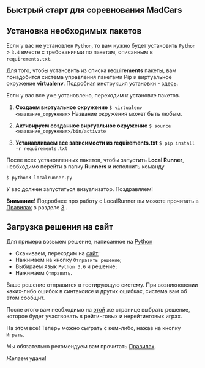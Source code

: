 ## Быстрый старт для соревнования MadCars

## Установка необходимых пакетов

Если у вас не установлен `Python`, то вам нужно будет установить `Python` > `3.4` вместе с требованиями по пакетам, описанным в `requirements.txt`.

Для того, чтобы установить из списка **requirements** пакеты, вам понадобится система управления пакетами Pip и виртуальное окружение **virtualenv**. Подробная инструкция установки - [здесь](https://packaging.python.org/guides/installing-using-pip-and-virtualenv/).

Если у вас все уже установлено, переходим к установке пакетов.

1. **Создаем виртуальное окружение**
```$ virtualenv <название_окружения>```
Название окружения может быть любым.

2. **Активируем созданное виртуальное окружение**
```$ source <название_окружения>/bin/activate```

3. **Устанавливаем все зависимости из requirements.txt**
```$ pip install -r requirements.txt```

После всех установленных пакетов, чтобы запустить **Local Runner**, необходимо перейти в папку **Runners** и исполнить команду

```$ python3 localrunner.py```

У вас должен запуститься визуализатор. Поздравляем!

**Внимание!** Подробнее про работу с LocalRunner вы можете прочитать в [Правилах](RULES.md) в разделе [3](RULES.md#3-Особенности-запуска-local-runner) .

## Загрузка решения на сайт
Для примера возьмем решение, написанное на [Python](https://github.com/MailRuChamps/miniaicups/blob/master/madcars/examples/python2(3)/main.py)

* Скачиваем, переходим на [сайт](https://aicups.ru/profile/);
* Нажимаем на кнопку `Отправить решение`;
* Выбираем язык `Python 3.6` и решение;
* Нажимаем `Отправить`.

Ваше решение отправится в тестирующую систему. При возникновении каких-либо ошибок в синтаксисе и других ошибках, система вам об этом сообщит.

После этого вам необходимо на [этой](https://aicups.ru/profile/#solutions) же странице выбрать решение, которое будет участвовать в рейтинговых и нерейтинговых играх.

На этом все! Теперь можно сыграть с кем-либо, нажав на кнопку `Играть`.

Мы обязательно рекомендуем вам прочитать [Правилах](RULES.md).

Желаем удачи!

